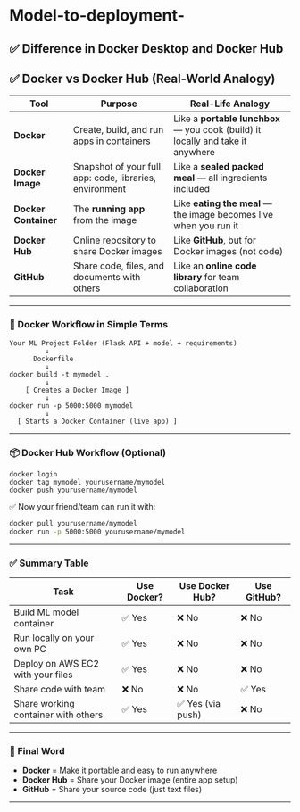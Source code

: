 # Model-to-deployment-





✅ Difference in Docker Desktop and Docker Hub 
---
## ✅ Docker vs Docker Hub (Real-World Analogy)
| Tool                 | Purpose                                                 | Real-Life Analogy                                                               |
| -------------------- | ------------------------------------------------------- | ------------------------------------------------------------------------------- |
| **Docker**           | Create, build, and run apps in containers               | Like a **portable lunchbox** — you cook (build) it locally and take it anywhere |
| **Docker Image**     | Snapshot of your full app: code, libraries, environment | Like a **sealed packed meal** — all ingredients included                        |
| **Docker Container** | The **running app** from the image                      | Like **eating the meal** — the image becomes live when you run it               |
| **Docker Hub**       | Online repository to share Docker images                | Like **GitHub**, but for Docker images (not code)                               |
| **GitHub**           | Share code, files, and documents with others            | Like an **online code library** for team collaboration                          |
---
### 🧱 Docker Workflow in Simple Terms

```text
Your ML Project Folder (Flask API + model + requirements)
         ↓
      Dockerfile
         ↓
docker build -t mymodel .
         ↓
    [ Creates a Docker Image ]
         ↓
docker run -p 5000:5000 mymodel
         ↓
  [ Starts a Docker Container (live app) ]
```
---
### 📦 Docker Hub Workflow (Optional)
```text
docker login
docker tag mymodel yourusername/mymodel
docker push yourusername/mymodel
```
✅ Now your friend/team can run it with:
```bash
docker pull yourusername/mymodel
docker run -p 5000:5000 yourusername/mymodel
```
---
### ✅ Summary Table

| Task                                | Use Docker? | Use Docker Hub?  | Use GitHub? |
| ----------------------------------- | ----------- | ---------------- | ----------- |
| Build ML model container            | ✅ Yes       | ❌ No             | ❌ No        |
| Run locally on your own PC          | ✅ Yes       | ❌ No             | ❌ No        |
| Deploy on AWS EC2 with your files   | ✅ Yes       | ❌ No             | ❌ No        |
| Share code with team                | ❌ No        | ❌ No             | ✅ Yes       |
| Share working container with others | ✅ Yes       | ✅ Yes (via push) | ❌ No        |
---
### 🧠 Final Word
* **Docker** = Make it portable and easy to run anywhere
* **Docker Hub** = Share your Docker image (entire app setup)
* **GitHub** = Share your source code (just text files)
---
